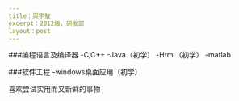 ```yaml
---
title：周宇敖
excerpt：2012级，研发部
layout：post
---
```

###编程语言及编译器
 -C,C++
 -Java（初学）
 -Html（初学）
 -matlab

###软件工程
 -windows桌面应用（初学）

喜欢尝试实用而又新鲜的事物
